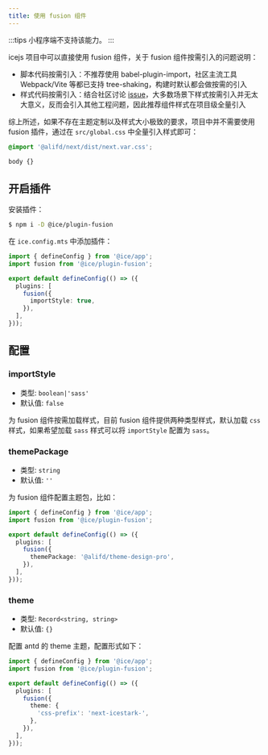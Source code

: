 ```yaml
---
title: 使用 fusion 组件
---
```


:::tips
小程序端不支持该能力。
:::

icejs 项目中可以直接使用 fusion 组件，关于 fusion 组件按需引入的问题说明：
- 脚本代码按需引入：不推荐使用 babel-plugin-import，社区主流工具 Webpack/Vite 等都已支持 tree-shaking，构建时默认都会做按需的引入
- 样式代码按需引入：结合社区讨论 [issue](https://github.com/ant-design/ant-design/issues/16600#issuecomment-492572520)，大多数场景下样式按需引入并无太大意义，反而会引入其他工程问题，因此推荐组件样式在项目级全量引入

综上所述，如果不存在主题定制以及样式大小极致的要求，项目中并不需要使用 fusion 插件，通过在 `src/global.css` 中全量引入样式即可：

```css title="src/global.css"
@import '@alifd/next/dist/next.var.css';

body {}
```

## 开启插件

安装插件：

```bash
$ npm i -D @ice/plugin-fusion
```

在 `ice.config.mts` 中添加插件：

```ts title="ice.config.mts"
import { defineConfig } from '@ice/app';
import fusion from '@ice/plugin-fusion';

export default defineConfig(() => ({
  plugins: [
    fusion({
      importStyle: true,
    }),
  ],
}));
```

## 配置

### importStyle

- 类型: `boolean|'sass'`
- 默认值: `false`

为 fusion 组件按需加载样式，目前 fusion 组件提供两种类型样式，默认加载 `css` 样式，如果希望加载 `sass` 样式可以将 `importStyle` 配置为 `sass`。

### themePackage

- 类型: `string`
- 默认值: `''`

为 fusion 组件配置主题包，比如：

```ts title="ice.config.mts"
import { defineConfig } from '@ice/app';
import fusion from '@ice/plugin-fusion';

export default defineConfig(() => ({
  plugins: [
    fusion({
      themePackage: '@alifd/theme-design-pro',
    }),
  ],
}));
```

### theme

- 类型: `Record<string, string>`
- 默认值: `{}`

配置 antd 的 theme 主题，配置形式如下：

```ts title="ice.config.mts"
import { defineConfig } from '@ice/app';
import fusion from '@ice/plugin-fusion';

export default defineConfig(() => ({
  plugins: [
    fusion({
      theme: {
        'css-prefix': 'next-icestark-',
      },
    }),
  ],
}));
```
